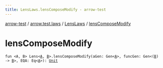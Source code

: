 ```yaml
---
title: LensLaws.lensComposeModify - arrow-test
---
```


[arrow-test](../../index.html) / [arrow.test.laws](../index.html) / [LensLaws](index.html) / [lensComposeModify](./lens-compose-modify.html)

# lensComposeModify

`fun <A, B> Lens<`[`A`](lens-compose-modify.html#A)`, `[`B`](lens-compose-modify.html#B)`>.lensComposeModify(aGen: Gen<`[`A`](lens-compose-modify.html#A)`>, funcGen: Gen<(`[`B`](lens-compose-modify.html#B)`) -> `[`B`](lens-compose-modify.html#B)`>, EQA: Eq<`[`A`](lens-compose-modify.html#A)`>): `[`Unit`](https://kotlinlang.org/api/latest/jvm/stdlib/kotlin/-unit/index.html)